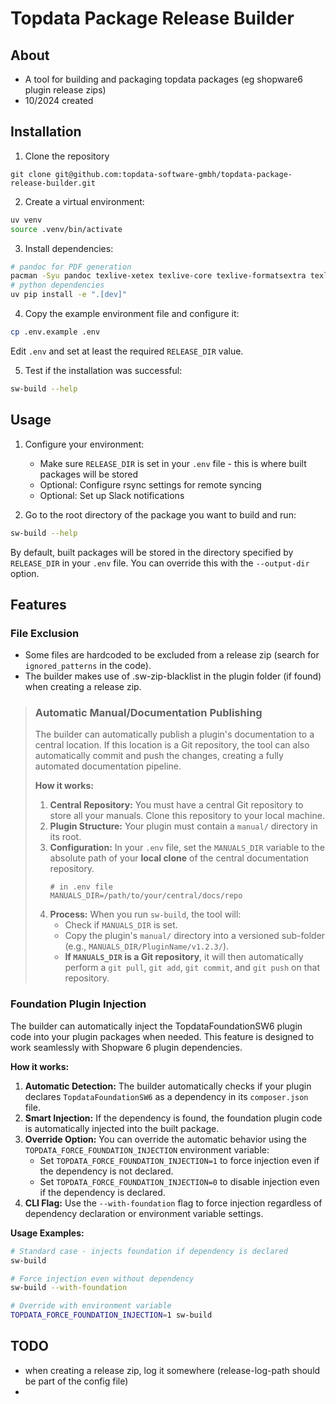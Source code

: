 # Topdata Package Release Builder

## About
- A tool for building and packaging topdata packages (eg shopware6 plugin release zips)
- 10/2024 created

## Installation

1. Clone the repository
```
git clone git@github.com:topdata-software-gmbh/topdata-package-release-builder.git
```

2. Create a virtual environment:
```bash
uv venv
source .venv/bin/activate
```
   
3. Install dependencies:
```bash
# pandoc for PDF generation
pacman -Syu pandoc texlive-xetex texlive-core texlive-formatsextra texlive-latexextra
# python dependencies
uv pip install -e ".[dev]"
```

4. Copy the example environment file and configure it:
```bash
cp .env.example .env
```
Edit `.env` and set at least the required `RELEASE_DIR` value.

5. Test if the installation was successful:
```bash
sw-build --help
```

## Usage

1. Configure your environment:
   - Make sure `RELEASE_DIR` is set in your `.env` file - this is where built packages will be stored
   - Optional: Configure rsync settings for remote syncing
   - Optional: Set up Slack notifications

2. Go to the root directory of the package you want to build and run:
```bash
sw-build --help
```

By default, built packages will be stored in the directory specified by `RELEASE_DIR` in your `.env` file.
You can override this with the `--output-dir` option.

## Features

### File Exclusion
- Some files are hardcoded to be excluded from a release zip (search for `ignored_patterns` in the code).
- The builder makes use of .sw-zip-blacklist in the plugin folder (if found) when creating a release zip.

> ### Automatic Manual/Documentation Publishing
> 
> The builder can automatically publish a plugin's documentation to a central location. If this location is a Git repository, the tool can also automatically commit and push the changes, creating a fully automated documentation pipeline.
> 
> **How it works:**
> 
> 1.  **Central Repository:** You must have a central Git repository to store all your manuals. Clone this repository to your local machine.
> 2.  **Plugin Structure:** Your plugin must contain a `manual/` directory in its root.
> 3.  **Configuration:** In your `.env` file, set the `MANUALS_DIR` variable to the absolute path of your **local clone** of the central documentation repository.
>     ```dotenv
>     # in .env file
>     MANUALS_DIR=/path/to/your/central/docs/repo
>     ```
> 4.  **Process:** When you run `sw-build`, the tool will:
>     *   Check if `MANUALS_DIR` is set.
>     *   Copy the plugin's `manual/` directory into a versioned sub-folder (e.g., `MANUALS_DIR/PluginName/v1.2.3/`).
>     *   **If `MANUALS_DIR` is a Git repository**, it will then automatically perform a `git pull`, `git add`, `git commit`, and `git push` on that repository.

### Foundation Plugin Injection

The builder can automatically inject the TopdataFoundationSW6 plugin code into your plugin packages when needed. This feature is designed to work seamlessly with Shopware 6 plugin dependencies.

**How it works:**

1.  **Automatic Detection:** The builder automatically checks if your plugin declares `TopdataFoundationSW6` as a dependency in its `composer.json` file.
2.  **Smart Injection:** If the dependency is found, the foundation plugin code is automatically injected into the built package.
3.  **Override Option:** You can override the automatic behavior using the `TOPDATA_FORCE_FOUNDATION_INJECTION` environment variable:
    *   Set `TOPDATA_FORCE_FOUNDATION_INJECTION=1` to force injection even if the dependency is not declared.
    *   Set `TOPDATA_FORCE_FOUNDATION_INJECTION=0` to disable injection even if the dependency is declared.
4.  **CLI Flag:** Use the `--with-foundation` flag to force injection regardless of dependency declaration or environment variable settings.

**Usage Examples:**

```bash
# Standard case - injects foundation if dependency is declared
sw-build

# Force injection even without dependency
sw-build --with-foundation

# Override with environment variable
TOPDATA_FORCE_FOUNDATION_INJECTION=1 sw-build
```

## TODO
- when creating a release zip, log it somewhere (release-log-path should be part of the config file)
- 